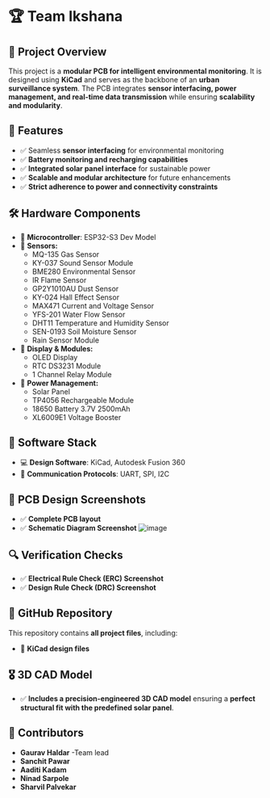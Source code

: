 # 🏆 Team Ikshana

## 📌 Project Overview
This project is a **modular PCB for intelligent environmental monitoring**. It is designed using **KiCad** and serves as the backbone of an **urban surveillance system**. The PCB integrates **sensor interfacing, power management, and real-time data transmission** while ensuring **scalability and modularity**.

## 🎯 Features
- ✅ Seamless **sensor interfacing** for environmental monitoring
- ✅ **Battery monitoring and recharging capabilities**
- ✅ **Integrated solar panel interface** for sustainable power
- ✅ **Scalable and modular architecture** for future enhancements
- ✅ **Strict adherence to power and connectivity constraints**

## 🛠️ Hardware Components
- 🔧 **Microcontroller**: ESP32-S3 Dev Model
- 🔧 **Sensors:**
  - MQ-135 Gas Sensor
  - KY-037 Sound Sensor Module
  - BME280 Environmental Sensor
  - IR Flame Sensor
  - GP2Y1010AU Dust Sensor
  - KY-024 Hall Effect Sensor
  - MAX471 Current and Voltage Sensor
  - YFS-201 Water Flow Sensor
  - DHT11 Temperature and Humidity Sensor
  - SEN-0193 Soil Moisture Sensor
  - Rain Sensor Module
- 🔧 **Display & Modules:**
  - OLED Display
  - RTC DS3231 Module
  - 1 Channel Relay Module
- 🔧 **Power Management:**
  - Solar Panel
  - TP4056 Rechargeable Module 
  - 18650 Battery 3.7V 2500mAh 
  - XL6009E1 Voltage Booster

## 💾 Software Stack
- 💻 **Design Software**: KiCad, Autodesk Fusion 360
- 🔌 **Communication Protocols**: UART, SPI, I2C

## 📸 PCB Design Screenshots
- ✅ **Complete PCB layout**
- ✅ **Schematic Diagram Screenshot**
![image](https://github.com/user-attachments/assets/07034c6d-76cf-4ad0-a3a6-5e495c79c1ff)


## 🔍 Verification Checks
- ✅ **Electrical Rule Check (ERC) Screenshot**
- ✅ **Design Rule Check (DRC) Screenshot**

## 📂 GitHub Repository
This repository contains **all project files**, including:
- 📁 **KiCad design files**

## 🎖 3D CAD Model
- ✅ **Includes a precision-engineered 3D CAD model** ensuring a **perfect structural fit with the predefined solar panel**.

## 🤝 Contributors
- **Gaurav Haldar** -Team lead
- **Sanchit Pawar**
- **Aaditi Kadam**
- **Ninad Sarpole**
- **Sharvil Palvekar**
